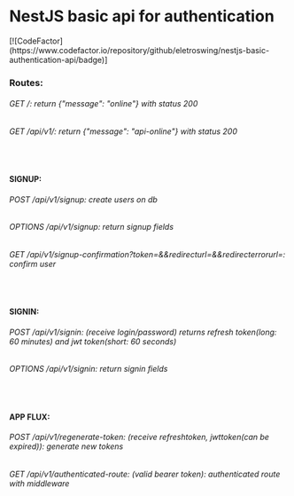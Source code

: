 <p align="center">
  <h1>NestJS basic api for authentication</h1>
</p>
[![CodeFactor](https://www.codefactor.io/repository/github/eletroswing/nestjs-basic-authentication-api/badge)]
<br />
<h3>Routes:</h3>
<h6>GET /: return {"message": "online"} with status 200 </h6>
<h6>GET /api/v1/: return {"message": "api-online"} with status 200 </h6>
<br/>
<h4> SIGNUP:
<h6>POST /api/v1/signup: create users on db </h6>
<h6>OPTIONS /api/v1/signup: return signup fields</h6>
<h6>GET /api/v1/signup-confirmation?token=&&redirecturl=&&redirecterrorurl=: confirm user </h6>
<br />
<h4> SIGNIN:
<h6>POST /api/v1/signin: (receive login/password) returns refresh token(long: 60 minutes) and jwt token(short: 60 seconds)</h6>
<h6>OPTIONS /api/v1/signin: return signin fields</h6>
<br />
<h4> APP FLUX:
<h6>POST /api/v1/regenerate-token: (receive refreshtoken, jwttoken(can be expired)): generate new tokens</h6>
<h6>GET /api/v1/authenticated-route: (valid bearer token): authenticated route with middleware</h6>